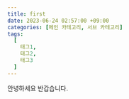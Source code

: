 ```yaml
---
title: first
date: 2023-06-24 02:57:00 +09:00
categories: [메인 카테고리, 서브 카테고리]
tags:
  [
    태그1,
    태그2,
    태그3
  ]
---
```

안녕하세요 반갑습니다.
